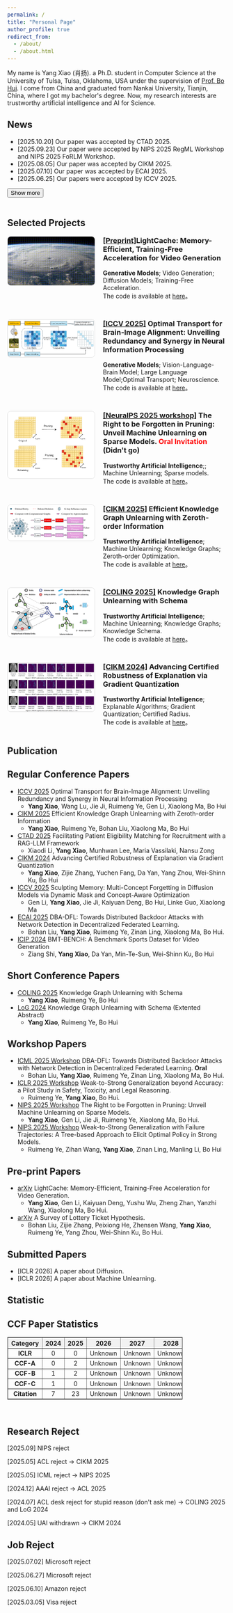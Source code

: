 ```yaml
---
permalink: /
title: "Personal Page"
author_profile: true
redirect_from: 
  - /about/
  - /about.html
---
```


My name is Yang Xiao (肖扬). a Ph.D. student in Computer Science at the University of Tulsa, Tulsa, Oklahoma, USA under the supervision of [Prof. Bo Hui](https://bohui.herokuapp.com/). I come from China and graduated from Nankai University, Tianjin, China, where I got my bachelor's degree. Now, my research interests are trustworthy artificial intelligence and AI for Science.

<h2 id="new">News</h2>

<div id="news-section">
  <ul id="news-list">
    <li>[2025.10.20] Our paper was accepted by CTAD 2025.</li>
    <li>[2025.09.23] Our paper were accepted by NIPS 2025 RegML Workshop and NIPS 2025 FoRLM Workshop.</li>
    <li>[2025.08.05] Our paper was accepted by CIKM 2025.</li>
    <li>[2025.07.10] Our paper was accepted by ECAI 2025.</li>
    <li>[2025.06.25] Our papers were accepted by ICCV 2025.</li>
    <li class="hidden-news" style="display: none;">[2025.06.16] I am interning at Mayo Clinic, Rochester, MN until August. 23, 2025.</li>
    <li class="hidden-news" style="display: none;">[2025.06.09] Our paper was accepted by ICML 2025 CFAgentic Workshop <strong>Oral</strong>.</li>
    <li class="hidden-news" style="display: none;">[2025.03.06] Our paper was accepted by ICLR 2025 Bi-Align Workshop.</li>
    <li class="hidden-news" style="display: none;">[2024.11.29] Our paper was accepted by COLING 2025.</li>
    <li class="hidden-news" style="display: none;">[2024.11.16] Our paper was accepted by LoG 2024.</li>
    <li class="hidden-news" style="display: none;">[2024.07.15] Our paper was accepted by CIKM 2024.</li>
    <li class="hidden-news" style="display: none;">[2024.06.07] Our paper was accepted by ICIP 2024.</li>
  </ul>
  <button onclick="toggleNews()" id="toggle-button">Show more</button>
</div>

<script>
function toggleNews() {
  const hiddenItems = document.querySelectorAll('.hidden-news');
  const btn = document.getElementById('toggle-button');
  const isHidden = hiddenItems[0].style.display === 'none';
  hiddenItems.forEach(item => {
    item.style.display = isHidden ? 'list-item' : 'none';
  });
  btn.textContent = isHidden ? 'Show less' : 'Show more';
}
</script>
<br>

<h2 id="project">Selected Projects</h2>

<div style="display: flex; align-items: flex-start; margin-bottom: 30px;">
  <div style="flex: 0 0 200px; margin-right: 20px;">
    <img src="../projects/LightCache.gif" alt="Project 6" style="width: 100%; border-radius: 8px; border: 1px solid #ddd;">
  </div>

  <div style="flex: 1;">
    <h3 style="margin-top: 0;"><a href="https://arxiv.org/abs/2510.05367" target="_blank">[Preprint]</a>LightCache: Memory-Efficient, Training-Free Acceleration for Video Generation</h3>
    <p>
      <b>Generative Models</b>; Video Generation; Diffusion Models; Training-Free Acceleration.<br>
      The code is available at <a href="https://github.com/NKUShaw/LightCache" target="_blank">here</a>。
    </p>
  </div>
</div>

<div style="display: flex; align-items: flex-start; margin-bottom: 30px;">
  <div style="flex: 0 0 200px; margin-right: 20px;">
    <img src="../projects/ICCV2025_OT.png" alt="Project 5" style="width: 100%; border-radius: 8px; border: 1px solid #ddd;">
  </div>

  <div style="flex: 1;">
    <h3 style="margin-top: 0;"><a href="https://arxiv.org/abs/2503.10663" target="_blank">[ICCV 2025]</a> Optimal Transport for Brain-Image Alignment: Unveiling Redundancy and Synergy in Neural Information Processing</h3>
    <p>
      <b>Generative Models</b>; Vision-Language-Brain Model; Large Language Model;Optimal Transport; Neuroscience.<br>
      The code is available at <a href="https://github.com/NKUShaw/OT-Alignment4brain-to-image" target="_blank">here</a>。
    </p>
  </div>
</div>

<div style="display: flex; align-items: flex-start; margin-bottom: 30px;">
  <div style="flex: 0 0 200px; margin-right: 20px;">
    <img src="../projects/Pruning_Unlearning.png" alt="Project 4" style="width: 100%; border-radius: 8px; border: 1px solid #ddd;">
  </div>

  <div style="flex: 1;">
    <h3 style="margin-top: 0;"><a href="https://arxiv.org/abs/2507.18725" target="_blank">[NeuraIPS 2025 workshop]</a> The Right to be Forgotten in Pruning: Unveil Machine Unlearning on Sparse Models. <strong style="color:red;">Oral Invitation</strong> (Didn't go) </h3>
    <p>
      <b>Trustworthy Artificial Intelligence</b>;; Machine Unlearning; Sparse models.<br>
      The code is available at <a href="https://github.com/NKUShaw/SparseModels" target="_blank">here</a>。
    </p>
  </div>
</div>



<div style="display: flex; align-items: flex-start; margin-bottom: 30px;">
  <div style="flex: 0 0 200px; margin-right: 20px;">
    <img src="../projects/CIKM2025_ZOWFGIF.png" alt="Project 3" style="width: 100%; border-radius: 8px; border: 1px solid #ddd;">
  </div>

  <div style="flex: 1;">
    <h3 style="margin-top: 0;"><a href="https://arxiv.org/abs/2508.14013" target="_blank">[CIKM 2025]</a> Efficient Knowledge Graph Unlearning with Zeroth-order Information</h3>
    <p>
      <b>Trustworthy Artificial Intelligence</b>; Machine Unlearning; Knowledge Graphs; Zeroth-order Optimization.<br>
      The code is available at <a href="https://github.com/NKUShaw/ZOWFKGIF" target="_blank">here</a>。
    </p>
  </div>
</div>

<div style="display: flex; align-items: flex-start; margin-bottom: 30px;">
  <div style="flex: 0 0 200px; margin-right: 20px;">
    <img src="../projects/COLING2025.png" alt="Project 2" style="width: 100%; border-radius: 8px; border: 1px solid #ddd;">
  </div>

  <div style="flex: 1;">
    <h3 style="margin-top: 0;"><a href="https://aclanthology.org/2025.coling-main.238/" target="_blank">[COLING 2025]</a> Knowledge Graph Unlearning with Schema</h3>
    <p>
      <b>Trustworthy Artificial Intelligence</b>; Machine Unlearning; Knowledge Graphs; Knowledge Schema.<br>
      The code is available at <a href="https://github.com/NKUShaw/KGUnlearningBySchema" target="_blank">here</a>。
    </p>
  </div>
</div>

<div style="display: flex; align-items: flex-start; margin-bottom: 30px;">
  <div style="flex: 0 0 200px; margin-right: 20px;">
    <img src="../projects/cikm2024.png" alt="Project 1" style="width: 100%; border-radius: 8px; border: 1px solid #ddd;">
  </div>

  <div style="flex: 1;">
    <h3 style="margin-top: 0;"><a href="https://dl.acm.org/doi/abs/10.1145/3627673.3679650" target="_blank">[CIKM 2024]</a> Advancing Certified Robustness of Explanation via Gradient Quantization</h3>
    <p>
      <b>Trustworthy Artificial Intelligence</b>; Explanable Algorithms; Gradient Quantization; Certified Radius.<br>
      The code is available at <a href="https://github.com/NKUShaw/CertifiedExplanation" target="_blank">here</a>。
    </p>
  </div>
</div>

<h2 id="publication">Publication</h2>

## Regular Conference Papers
* [ICCV 2025](https://arxiv.org/abs/2503.10663) Optimal Transport for Brain-Image Alignment: Unveiling Redundancy and Synergy in Neural Information Processing
  *  <b>Yang Xiao</b>, Wang Lu, Jie Ji, Ruimeng Ye, Gen Li, Xiaolong Ma, Bo Hui
* [CIKM 2025](https://arxiv.org/abs/2508.14013) Efficient Knowledge Graph Unlearning with Zeroth-order Information
  *  <b>Yang Xiao</b>, Ruimeng Ye, Bohan Liu, Xiaolong Ma, Bo Hui
* [CTAD 2025](https://nkushaw.github.io/) Facilitating Patient Eligibility Matching for Recruitment with a RAG-LLM Framework
  * Xiaodi Li, <b>Yang Xiao</b>, Munhwan Lee, Maria Vassilaki, Nansu Zong
* [CIKM 2024](https://dl.acm.org/doi/abs/10.1145/3627673.3679650) Advancing Certified Robustness of Explanation via Gradient Quantization
  * <b>Yang Xiao</b>, Zijie Zhang, Yuchen Fang, Da Yan, Yang Zhou, Wei-Shinn Ku, Bo Hui
* [ICCV 2025](https://arxiv.org/abs/2504.09039) Sculpting Memory: Multi-Concept Forgetting in Diffusion Models via Dynamic Mask and Concept-Aware Optimization
  *  Gen Li, <b>Yang Xiao</b>, Jie Ji, Kaiyuan Deng, Bo Hui, Linke Guo, Xiaolong Ma
* [ECAI 2025](https://arxiv.org/abs/2501.15005) DBA-DFL: Towards Distributed Backdoor Attacks with Network Detection in Decentralized Federated Learning. 
  * Bohan Liu, <b>Yang Xiao</b>, Ruimeng Ye, Zinan Ling, Xiaolong Ma, Bo Hui.
* [ICIP 2024](https://ieeexplore.ieee.org/abstract/document/10647534) BMT-BENCH: A Benchmark Sports Dataset for Video Generation
  * Ziang Shi, <b>Yang Xiao</b>, Da Yan, Min-Te-Sun, Wei-Shinn Ku, Bo Hui
 
## Short Conference Papers
* [COLING 2025](https://aclanthology.org/2025.coling-main.238/) Knowledge Graph Unlearning with Schema 
  * <b>Yang Xiao</b>, Ruimeng Ye, Bo Hui
* [LoG 2024](https://openreview.net/pdf?id=y8RGPFy6MX) Knowledge Graph Unlearning with Schema (Extented Abstract)
  * <b>Yang Xiao</b>, Ruimeng Ye, Bo Hui

## Workshop Papers
* [ICML 2025 Workshop](https://arxiv.org/abs/2501.15005) DBA-DFL: Towards Distributed Backdoor Attacks with Network Detection in Decentralized Federated Learning. <b>Oral</b>
  * Bohan Liu, <b>Yang Xiao</b>, Ruimeng Ye, Zinan Ling, Xiaolong Ma, Bo Hui.
* [ICLR 2025 Workshop](https://arxiv.org/abs/2410.12621) Weak-to-Strong Generalization beyond Accuracy: a Pilot Study in Safety, Toxicity, and Legal Reasoning. 
  * Ruimeng Ye, <b>Yang Xiao</b>, Bo Hui.
* [NIPS 2025 Workshop](https://arxiv.org/abs/2507.18725) The Right to be Forgotten in Pruning: Unveil Machine Unlearning on Sparse Models.
  * <b>Yang Xiao</b>, Gen Li, Jie Ji, Ruimeng Ye, Xiaolong Ma, Bo Hui.
* [NIPS 2025 Workshop](https://arxiv.org/abs/2507.18858) Weak-to-Strong Generalization with Failure Trajectories: A Tree-based Approach to Elicit Optimal Policy in Strong Models.
  * Ruimeng Ye, Zihan Wang, <b>Yang Xiao</b>, Zinan Ling, Manling Li, Bo Hui

## Pre-print Papers
* [arXiv](https://arxiv.org/abs/2510.05367) LightCache: Memory-Efficient, Training-Free Acceleration for Video Generation.
  * <b>Yang Xiao</b>, Gen Li, Kaiyuan Deng, Yushu Wu, Zheng Zhan, Yanzhi Wang, Xiaolong Ma, Bo Hui.
* [arXiv](https://arxiv.org/abs/2403.04861) A Survey of Lottery Ticket Hypothesis.
  * Bohan Liu, Zijie Zhang, Peixiong He, Zhensen Wang, <b>Yang Xiao</b>, Ruimeng Ye, Yang Zhou, Wei-Shinn Ku, Bo Hui.
  
## Submitted Papers
* [ICLR 2026] A paper about Diffusion.
* [ICLR 2026] A paper about Machine Unlearning.

<h2 id="statistic">Statistic</h2>

## CCF Paper Statistics 
<table id="ccf-table" style="width:80%; text-align:center; border-collapse: collapse;" border="1">
  <thead>
    <tr style="background-color:#f2f2f2;">
      <th>Category</th>
      <th>2024</th>
      <th>2025</th>
      <th>2026</th>
      <th>2027</th>
      <th>2028</th>
      <th>Total</th>
    </tr>
  </thead>
  <tbody>
    <tr>
      <td><strong>ICLR</strong></td>
      <td>0</td>
      <td>0</td>
      <td>Unknown</td>
      <td>Unknown</td>
      <td>Unknown</td>
      <td>0</td>
    </tr>
    <tr>
      <td><strong>CCF-A</strong></td>
      <td>0</td>
      <td>2</td>
      <td>Unknown</td>
      <td>Unknown</td>
      <td>Unknown</td>
      <td>2</td>
    </tr>
    <tr>
      <td><strong>CCF-B</strong></td>
      <td>1</td>
      <td>2</td>
      <td>Unknown</td>
      <td>Unknown</td>
      <td>Unknown</td>
      <td>3</td>
    </tr>
    <tr>
      <td><strong>CCF-C</strong></td>
      <td>1</td>
      <td>0</td>
      <td>Unknown</td>
      <td>Unknown</td>
      <td>Unknown</td>
      <td>1</td>
    </tr>
    <tr>
      <td><strong>Citation</strong></td>
      <td>7</td>
      <td>23</td>
      <td>Unknown</td>
      <td>Unknown</td>
      <td>Unknown</td>
      <td>30</td>
    </tr>
  </tbody>
</table>
<br>

## Research Reject
[2025.09] NIPS reject 

[2025.05] ACL reject &rarr; CIKM 2025

[2025.05] ICML reject &rarr; NIPS 2025

[2024.12] AAAI reject &rarr; ACL 2025

[2024.07] ACL desk reject for stupid reason (don't ask me) &rarr; COLING 2025 and LoG 2024

[2024.05] UAI withdrawn &rarr; CIKM 2024

## Job Reject
[2025.07.02] Microsoft reject

[2025.06.27] Microsoft reject

[2025.06.10] Amazon reject

[2025.03.05] Visa reject

